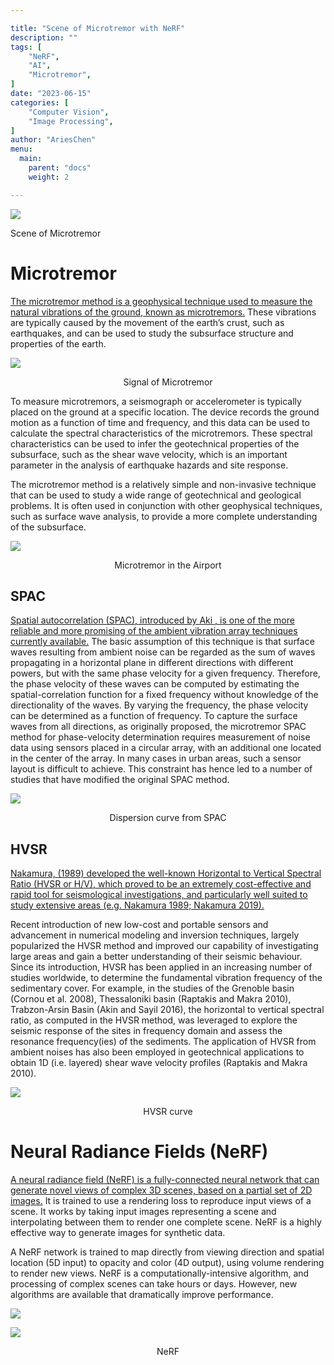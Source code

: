 ```yaml
---

title: "Scene of Microtremor with NeRF"
description: ""
tags: [
    "NeRF",
    "AI",
    "Microtremor",
]
date: "2023-06-15"
categories: [
    "Computer Vision",
    "Image Processing",
]
author: "AriesChen"
menu:
  main:
    parent: "docs"
    weight: 2

---
```


![](https://miro.medium.com/v2/resize:fit:1400/1*hDMkE8-tA4qDKhamoqqqpw.jpeg)

Scene of Microtremor

# Microtremor

<u>The microtremor method is a geophysical technique used to measure the natural vibrations of the ground, known as microtremors.</u> These vibrations are typically caused by the movement of the earth’s crust, such as earthquakes, and can be used to study the subsurface structure and properties of the earth.

![](https://miro.medium.com/v2/resize:fit:830/1*gpfsBT4o15NgRd8PWXnLPw.png)

   <div style="text-align: center;">Signal of Microtremor</div>

To measure microtremors, a seismograph or accelerometer is typically placed on the ground at a specific location. The device records the ground motion as a function of time and frequency, and this data can be used to calculate the spectral characteristics of the microtremors. These spectral characteristics can be used to infer the geotechnical properties of the subsurface, such as the shear wave velocity, which is an important parameter in the analysis of earthquake hazards and site response.

The microtremor method is a relatively simple and non-invasive technique that can be used to study a wide range of geotechnical and geological problems. It is often used in conjunction with other geophysical techniques, such as surface wave analysis, to provide a more complete understanding of the subsurface.

![](https://miro.medium.com/v2/resize:fit:882/1*i8rU35MtsWxzd4YSRfxlzQ.png)

   <div style="text-align: center;">Microtremor in the Airport</div>

## SPAC

<u>Spatial autocorrelation (SPAC), introduced by Aki , is one of the more reliable and more promising of the ambient vibration array techniques currently available.</u> The basic assumption of this technique is that surface waves resulting from ambient noise can be regarded as the sum of waves propagating in a horizontal plane in different directions with different powers, but with the same phase velocity for a given frequency. Therefore, the phase velocity of these waves can be computed by estimating the spatial-correlation function for a fixed frequency without knowledge of the directionality of the waves. By varying the frequency, the phase velocity can be determined as a function of frequency. To capture the surface waves from all directions, as originally proposed, the microtremor SPAC method for phase-velocity determination requires measurement of noise data using sensors placed in a circular array, with an additional one located in the center of the array. In many cases in urban areas, such a sensor layout is difficult to achieve. This constraint has hence led to a number of studies that have modified the original SPAC method.

![](https://miro.medium.com/v2/resize:fit:1224/1*IkvLTyjzqLIHYCrB5qeUjA.jpeg)

   <div style="text-align: center;">Dispersion curve from SPAC</div>

## HVSR

<u>Nakamura, (1989) developed the well-known Horizontal to Vertical Spectral Ratio (HVSR or H/V), which proved to be an extremely cost-effective and rapid tool for seismological investigations, and particularly well suited to study extensive areas (e.g. Nakamura 1989; Nakamura 2019).</u>

Recent introduction of new low-cost and portable sensors and advancement in numerical modeling and inversion techniques, largely popularized the HVSR method and improved our capability of investigating large areas and gain a better understanding of their seismic behaviour. Since its introduction, HVSR has been applied in an increasing number of studies worldwide, to determine the fundamental vibration frequency of the sedimentary cover. For example, in the studies of the Grenoble basin (Cornou et al. 2008), Thessaloniki basin (Raptakis and Makra 2010), Trabzon-Arsin Basin (Akin and Sayil 2016), the horizontal to vertical spectral ratio, as computed in the HVSR method, was leveraged to explore the seismic response of the sites in frequency domain and assess the resonance frequency(ies) of the sediments. The application of HVSR from ambient noises has also been employed in geotechnical applications to obtain 1D (i.e. layered) shear wave velocity profiles (Raptakis and Makra 2010).

![](https://miro.medium.com/v2/resize:fit:1242/1*dhCcAS8R7UZ0s_4vl81NBQ.png)

   <div style="text-align: center;">HVSR curve</div>

# Neural Radiance Fields (NeRF)

<u>A neural radiance field (NeRF) is a fully-connected neural network that can generate novel views of complex 3D scenes, based on a partial set of 2D images.</u> It is trained to use a rendering loss to reproduce input views of a scene. It works by taking input images representing a scene and interpolating between them to render one complete scene. NeRF is a highly effective way to generate images for synthetic data.

A NeRF network is trained to map directly from viewing direction and spatial location (5D input) to opacity and color (4D output), using volume rendering to render new views. NeRF is a computationally-intensive algorithm, and processing of complex scenes can take hours or days. However, new algorithms are available that dramatically improve performance.

![](https://miro.medium.com/v2/resize:fit:704/1*_986fTHFE-es7rb2ZJSW_A.png)

![](https://miro.medium.com/v2/resize:fit:1400/1*xdu4X53kiV5lnZxK09HodA.png)

   <div style="text-align: center;">NeRF</div>